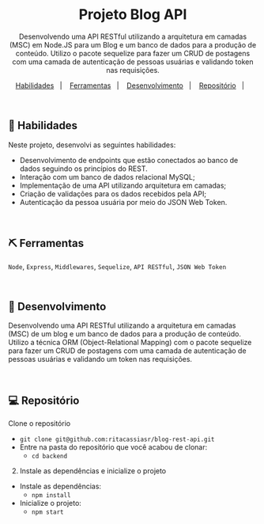 <h1 align="center">Projeto Blog API</h1>

<p align="center">
Desenvolvendo uma API RESTful utilizando a arquitetura em camadas (MSC) em Node.JS para um Blog e um banco de dados para a produção de conteúdo. Utilizo o pacote sequelize para fazer um CRUD de postagens com uma camada de autenticação de pessoas usuárias e validando token nas requisições.
</p>

<p align="center">
  <a href="#-habilidades">Habilidades</a>&nbsp;&nbsp;&nbsp;|&nbsp;&nbsp;&nbsp;
  <a href="#-ferramentas">Ferramentas</a>&nbsp;&nbsp;&nbsp;|&nbsp;&nbsp;&nbsp;
  <a href="#-desenvolvimento">Desenvolvimento</a>&nbsp;&nbsp;&nbsp;|&nbsp;&nbsp;&nbsp;
  <a href="#-repositório">Repositório</a>&nbsp;&nbsp;&nbsp;|&nbsp;&nbsp;&nbsp;
</p>

<br>

## 🚀 Habilidades

Neste projeto, desenvolvi as seguintes habilidades:

- Desenvolvimento de endpoints que estão conectados ao banco de dados seguindo os princípios do REST.
- Interação com um banco de dados relacional MySQL;
- Implementação de uma API utilizando arquitetura em camadas;
- Criação de validações para os dados recebidos pela API;
- Autenticação da pessoa usuária por meio do JSON Web Token.
<br>


## ⛏ Ferramentas

`Node`, `Express`, `Middlewares`, `Sequelize`, `API RESTful`, `JSON Web Token`

<br>

## 🧶 Desenvolvimento

Desenvolvendo uma API RESTful utilizando a arquitetura em camadas (MSC) de um blog e um banco de dados para a produção de conteúdo. Utilizo a técnica ORM (Object-Relational Mapping) com o pacote sequelize para fazer um CRUD de postagens com uma camada de autenticação de pessoas usuárias e validando um token nas requisições.

<br>

## 💻 Repositório

Clone o repositório
  * `git clone git@github.com:ritacassiasr/blog-rest-api.git`
  * Entre na pasta do repositório que você acabou de clonar:
    * `cd backend`

2. Instale as dependências e inicialize o projeto
  * Instale as dependências:
    * `npm install`
  * Inicialize o projeto:
    * `npm start` 



